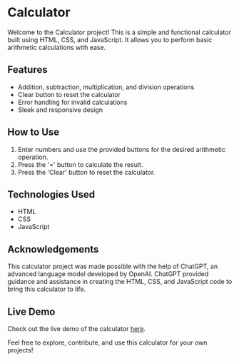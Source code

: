 # Calculator

Welcome to the Calculator project! This is a simple and functional calculator built using HTML, CSS, and JavaScript. It allows you to perform basic arithmetic calculations with ease.

## Features

- Addition, subtraction, multiplication, and division operations
- Clear button to reset the calculator
- Error handling for invalid calculations
- Sleek and responsive design

## How to Use

1. Enter numbers and use the provided buttons for the desired arithmetic operation.
2. Press the '=' button to calculate the result.
3. Press the 'Clear' button to reset the calculator.

## Technologies Used

- HTML
- CSS
- JavaScript

## Acknowledgements

This calculator project was made possible with the help of ChatGPT, an advanced language model developed by OpenAI. ChatGPT provided guidance and assistance in creating the HTML, CSS, and JavaScript code to bring this calculator to life.

## Live Demo

Check out the live demo of the calculator [here](https://your-live-demo-url).

Feel free to explore, contribute, and use this calculator for your own projects!

